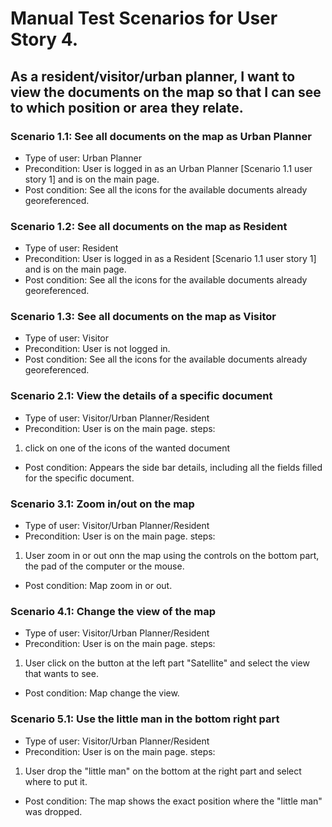 # Manual Test Scenarios for User Story 4.

## As a resident/visitor/urban planner, I want to view the documents on the map so that I can see to which position or area they relate.

### Scenario 1.1: See all documents on the map as Urban Planner

- Type of user: Urban Planner
- Precondition: User is logged in as an Urban Planner [Scenario 1.1 user story 1] and is on the main page.
- Post condition: See all the icons for the available documents already georeferenced.

### Scenario 1.2: See all documents on the map as Resident

- Type of user: Resident
- Precondition: User is logged in as a Resident [Scenario 1.1 user story 1] and is on the main page.
- Post condition: See all the icons for the available documents already georeferenced.

### Scenario 1.3: See all documents on the map as Visitor

- Type of user: Visitor
- Precondition: User is not logged in.
- Post condition: See all the icons for the available documents already georeferenced.

### Scenario 2.1: View the details of a specific document

- Type of user: Visitor/Urban Planner/Resident
- Precondition: User is on the main page.
  steps:

1. click on one of the icons of the wanted document

- Post condition: Appears the side bar details, including all the fields filled for the specific document.

### Scenario 3.1: Zoom in/out on the map

- Type of user: Visitor/Urban Planner/Resident
- Precondition: User is on the main page.
  steps:

1. User zoom in or out onn the map using the controls on the bottom part, the pad of the computer or the mouse.

- Post condition: Map zoom in or out.

### Scenario 4.1: Change the view of the map

- Type of user: Visitor/Urban Planner/Resident
- Precondition: User is on the main page.
  steps:

1. User click on the button at the left part "Satellite" and select the view that wants to see.

- Post condition: Map change the view.

### Scenario 5.1: Use the little man in the bottom right part

- Type of user: Visitor/Urban Planner/Resident
- Precondition: User is on the main page.
  steps:

1. User drop the "little man" on the bottom at the right part and select where to put it.

- Post condition: The map shows the exact position where the "little man" was dropped.

